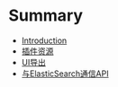 # Summary

* [Introduction](README.md)
* [插件资源](chapter1.md)
* [UI导出](uidao-chu.md)
* [与ElasticSearch通信API](huo-qu-elasticsearch-tong-xin-api.md)

